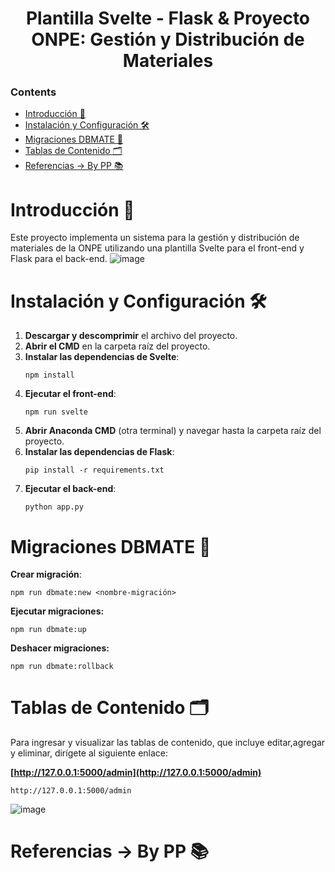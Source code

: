 <h1 align="center">Plantilla Svelte - Flask & Proyecto ONPE: Gestión y Distribución de Materiales</h1>

### **Contents**
  - [Introducción 📖](#introducción-)
  - [Instalación y Configuración 🛠️](#instalación-y-configuración-)
  - [Migraciones DBMATE 🔄](#migraciones-dbmate-)
  - [Tablas de Contenido 🗂️](#tablas-de-contenido-)
  - [Referencias -> By PP 📚](#referencias--by-pp-)


# Introducción 📖

Este proyecto implementa un sistema para la gestión y distribución de materiales de la ONPE utilizando una plantilla Svelte para el front-end y Flask para el back-end.
![image](https://github.com/user-attachments/assets/a1f311e5-3179-4343-913f-38efa50e32bf)

# Instalación y Configuración 🛠️

1. **Descargar y descomprimir** el archivo del proyecto.
2. **Abrir el CMD** en la carpeta raíz del proyecto.
3. **Instalar las dependencias de Svelte**:
    ```
    npm install
    ```
4. **Ejecutar el front-end**:
    ```
    npm run svelte
    ```
5. **Abrir Anaconda CMD** (otra terminal) y navegar hasta la carpeta raíz del proyecto.
6. **Instalar las dependencias de Flask**:
    ```
    pip install -r requirements.txt
    ```
7. **Ejecutar el back-end**:
    ```
    python app.py
    ```

# Migraciones DBMATE 🔄

**Crear migración**:
```
npm run dbmate:new <nombre-migración>
```

**Ejecutar migraciones:**

```
npm run dbmate:up
```

**Deshacer migraciones:**
```
npm run dbmate:rollback
```

# Tablas de Contenido 🗂️

Para ingresar y visualizar las tablas de contenido, que incluye editar,agregar y eliminar, dirígete al siguiente enlace:

**[http://127.0.0.1:5000/admin](http://127.0.0.1:5000/admin)**

```
http://127.0.0.1:5000/admin
```

![image](https://github.com/user-attachments/assets/cc481d53-1f9e-462f-9fd4-c060b739f23d)

# Referencias -> By PP 📚
